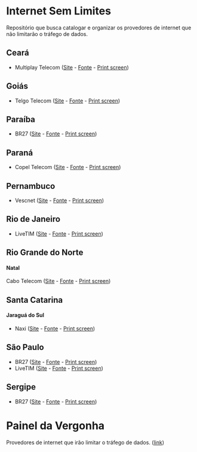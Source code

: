 # Internet Sem Limites
Repositório que busca catalogar e organizar os provedores de internet que não limitarão o tráfego de dados.

## Ceará
- Multiplay Telecom ([Site](http://www.multiplaytelecom.com.br/) - [Fonte](https://www.facebook.com/MultiplayTelecom/photos/a.167550703402534.1073741828.165379136953024/650557658435167/?type=3&theater) - [Print screen](screenshots/multiplay.png))

## Goiás
- Telgo Telecom ([Site](http://telgo.com.br/) - [Fonte](https://www.facebook.com/telgotelecom/photos/a.104038409724880.3041.103435436451844/851148338347213/?type=3) - [Print screen](screenshots/telgo.png))

## Paraíba
- BR27 ([Site](http://www.br27.com.br/) - [Fonte](https://www.facebook.com/br27tecnologia/posts/962061367182378?pnref=story) - [Print screen](screenshots/br27.png))

## Paraná
- Copel Telecom ([Site](http://www.copeltelecom.com/site/) - [Fonte](http://www.hardware.com.br/noticias/2016-04/copel-diz-que-nao-implantara-cobranca-por-franquia-de-dados.html) - [Print screen](screenshots/copel.png))

## Pernambuco
- Vescnet ([Site](http://www.vescnet.com.br/) - [Fonte](https://www.facebook.com/vescnet/posts/967016763352253) - [Print screen](screenshots/vescnet.png))

## Rio de Janeiro
- LiveTIM ([Site](http://www.livetim.tim.com.br/) - [Fonte](http://g1.globo.com/tecnologia/noticia/2016/04/franquia-de-dados-na-internet-fixa-no-brasil-gera-criticas-em-redes-sociais.html) - [Print screen](screenshots/livetim.png))

## Rio Grande do Norte
#### Natal

Cabo Telecom ([Site](http://cabotelecom.com.br) - [Fonte](https://www.facebook.com/CaboTelecomRN/photos/a.220092794683277.81548.175909589101598/1365962563429622/?type=3&comment_id=1366146396744572&reply_comment_id=1366537670038778&comment_tracking=%7B%22tn%22%3A%22R0%22%7D) - [Print screen](screenshots/cabo.png))

## Santa Catarina
#### Jaraguá do Sul
- Naxi ([Site](http://www.naxi.com.br/) - [Fonte](https://www.facebook.com/naxifibra/videos/vb.1652072558408613/1724457364503465/) - [Print screen](screenshots/naxi.png))

## São Paulo
- BR27 ([Site](http://www.br27.com.br/) - [Fonte](https://www.facebook.com/br27tecnologia/posts/962061367182378?pnref=story) - [Print screen](screenshots/br27.png))
- LiveTIM ([Site](http://www.livetim.tim.com.br/) - [Fonte](http://g1.globo.com/tecnologia/noticia/2016/04/franquia-de-dados-na-internet-fixa-no-brasil-gera-criticas-em-redes-sociais.html) - [Print screen](screenshots/livetim.png))

## Sergipe
- BR27 ([Site](http://www.br27.com.br/) - [Fonte](https://www.facebook.com/br27tecnologia/posts/962061367182378?pnref=story) - [Print screen](screenshots/br27.png))

# Painel da Vergonha
Provedores de internet que irão limitar o tráfego de dados. ([link](HALL_OF_SHAME.md))
